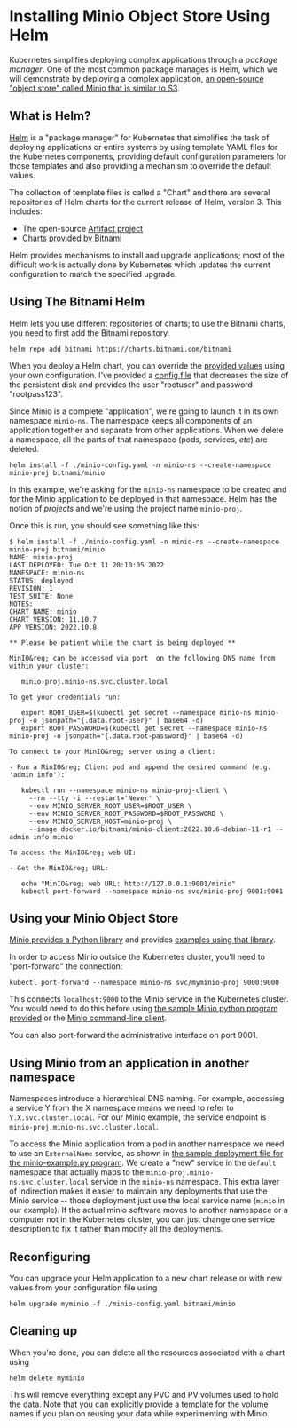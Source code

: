 # Installing Minio Object Store Using Helm

Kubernetes simplifies deploying complex applications through a *package manager*. One of the most common package manages is Helm, which we will demonstrate by deploying a complex application, [an open-source "object store" called Minio that is similar to S3](https://min.io/).

## What is Helm?

[Helm](https://helm.sh/) is a "package manager" for Kubernetes that simplifies the task of
deploying applications or entire systems by using template YAML files
for the Kubernetes components, providing default configuration
parameters for those templates and also providing a mechanism to
override the default values.

The collection of template files is called a "Chart" and there are
several repositories of Helm charts for the current release of Helm, version 3.
This includes:

* The open-source [Artifact project](https://artifacthub.io/)
* [Charts provided by Bitnami](https://bitnami.com/stacks/helm)

Helm provides mechanisms to install and upgrade applications; most of
the difficult work is actually done by Kubernetes which updates the current
configuration to match the specified upgrade.

## Using The Bitnami Helm

Helm lets you use different repositories of charts; to use the Bitnami
charts, you need to first add the Bitnami repository.
```
helm repo add bitnami https://charts.bitnami.com/bitnami
```

When you deploy a Helm chart, you can override the [provided
values](https://github.com/bitnami/charts/tree/master/bitnami/minio)
using your own configuration. I've provided a
[config file](./minio-config.yaml) that decreases the size of the persistent disk and
provides the user "rootuser" and password "rootpass123".

Since Minio is a complete "application", we're going to launch it in its own namespace `minio-ns`.
The namespace keeps all components of an application together and separate from other applications.
When we delete a namespace, all the parts of that namespace (pods, services, *etc*) are deleted.

```
helm install -f ./minio-config.yaml -n minio-ns --create-namespace minio-proj bitnami/minio
```

In this example, we're asking for the `minio-ns` namespace to be created and for the Minio application to be deployed in that namespace. Helm has the notion of *projects* and we're using the project name `minio-proj`.

Once this is run, you should see something like this:
```
$ helm install -f ./minio-config.yaml -n minio-ns --create-namespace minio-proj bitnami/minio
NAME: minio-proj
LAST DEPLOYED: Tue Oct 11 20:10:05 2022
NAMESPACE: minio-ns
STATUS: deployed
REVISION: 1
TEST SUITE: None
NOTES:
CHART NAME: minio
CHART VERSION: 11.10.7
APP VERSION: 2022.10.8

** Please be patient while the chart is being deployed **

MinIO&reg; can be accessed via port  on the following DNS name from within your cluster:

   minio-proj.minio-ns.svc.cluster.local

To get your credentials run:

   export ROOT_USER=$(kubectl get secret --namespace minio-ns minio-proj -o jsonpath="{.data.root-user}" | base64 -d)
   export ROOT_PASSWORD=$(kubectl get secret --namespace minio-ns minio-proj -o jsonpath="{.data.root-password}" | base64 -d)

To connect to your MinIO&reg; server using a client:

- Run a MinIO&reg; Client pod and append the desired command (e.g. 'admin info'):

   kubectl run --namespace minio-ns minio-proj-client \
     --rm --tty -i --restart='Never' \
     --env MINIO_SERVER_ROOT_USER=$ROOT_USER \
     --env MINIO_SERVER_ROOT_PASSWORD=$ROOT_PASSWORD \
     --env MINIO_SERVER_HOST=minio-proj \
     --image docker.io/bitnami/minio-client:2022.10.6-debian-11-r1 -- admin info minio

To access the MinIO&reg; web UI:

- Get the MinIO&reg; URL:

   echo "MinIO&reg; web URL: http://127.0.0.1:9001/minio"
   kubectl port-forward --namespace minio-ns svc/minio-proj 9001:9001
```

## Using your Minio Object Store

[Minio provides a Python library](https://min.io/docs/minio/linux/developers/python/minio-py.html) and provides [examples using that library](https://github.com/minio/minio-py/tree/release/examples).

In order to access Minio outside the Kubernetes cluster, you'll need to "port-forward" the connection:

```
kubectl port-forward --namespace minio-ns svc/myminio-proj 9000:9000
```


This connects `localhost:9000` to the Minio service in the Kubernetes cluster. You would need to do this before using [the sample Minio python program provided](./minio-example.py) or the [Minio command-line client](https://min.io/docs/minio/linux/reference/minio-mc.html).

You can also port-forward the administrative interface on port 9001.

## Using Minio from an application in another namespace

Namespaces introduce a hierarchical DNS naming. For example, accessing a service Y from the X namespace means we need to refer to ``Y.X.svc.cluster.local``. For our Minio example, the service endpoint is `minio-proj.minio-ns.svc.cluster.local`.

To access the Minio application from a pod in another namespace we need to use an `ExternalName` service, as shown in [the sample deployment file for the minio-example.py program](mini-example-de.yaml). We create a "new" service in the `default` namespace that actually maps to the `minio-proj.minio-ns.svc.cluster.local` service in the `minio-ns` namespace. This extra layer of indirection makes it easier to maintain any deployments that use the Minio service -- those deployment just use the local service name (`minio` in our example). If the actual minio software moves to another namespace or a computer not in the Kubernetes cluster, you can just change one service description to fix it rather than modify all the deployments.

## Reconfiguring

You can upgrade your Helm application to a new chart release or with new values from your configuration
file using

```
helm upgrade myminio -f ./minio-config.yaml bitnami/minio
```

## Cleaning up

When you're done, you can delete all the resources associated with a chart using
```
helm delete myminio
```

This will remove everything except any PVC and PV volumes used to hold
the data. Note that you can explicitly provide a template for the
volume names if you plan on reusing your data while experimenting with
Minio.